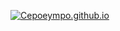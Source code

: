 [![Cepoeympo.github.io](https://downloader.disk.yandex.ru/preview/77d1331107af509294ccfdec4c80d9f304254356fe1c2ca12c1470abfb5052c6/5f4ed07c/EE2TQIrpawRvLwUHyImNIEp_R49shXODEH8sAn_tIilFbP7UrB1ewnx2jfIV8AMUtWN-9qQ56QueDjk2e29BWA==?uid=0&filename=Screenshot_13.jpg&disposition=inline&hash=&limit=0&content_type=image%2Fjpeg&tknv=v2&owner_uid=20393693&size=2048x2048)](http://cepoeympo.github.io/)
